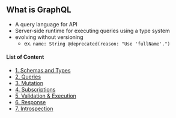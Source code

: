 ## What is GraphQL

- A query language for API
- Server-side runtime for executing queries using a type system
- evolving without versioning
  - ex. `name: String @deprecated(reason: "Use 'fullName'.")`

#### List of Content

<ul>
  <li> <a href="./fundamentals/schemas_and_types.md">1. Schemas and Types</a></lid>
  <li> <a href="./fundamentals/queries.md">2. Queries</a></lid>
  <li> <a href="./fundamentals/mutations.md">3. Mutation</a></lid>
  <li> <a href="./fundamentals/subscriptions.md">4. Subscriptions</a></lid>
  <li> <a href="./fundamentals/validation_and_execution.md">5. Validation & Execution</a></lid>
  <li> <a href="./fundamentals/response.md">6. Response</a></lid>
  <li> <a href="./fundamentals/introspection.md">7. Introspection</a></lid>
</ul>
